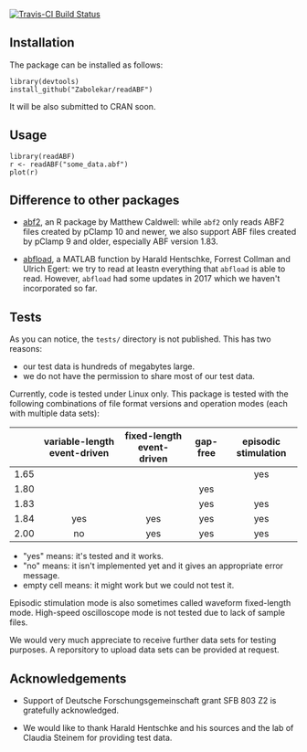 [![Travis-CI Build Status](https://travis-ci.org/Zabolekar/readABF.svg?branch=master)](https://travis-ci.org/Zabolekar/readABF)

## Installation

The package can be installed as follows:

```
library(devtools)
install_github("Zabolekar/readABF")
```

It will be also submitted to CRAN soon.

## Usage

```
library(readABF)
r <- readABF("some_data.abf")
plot(r)
```

## Difference to other packages

- [abf2](https://cran.r-project.org/web/packages/abf2/index.html), an R package by Matthew Caldwell: while `abf2` only reads ABF2 files created by pClamp 10 and newer, we also support ABF files created by pClamp 9 and older, especially ABF version 1.83.

- [abfload](https://github.com/fcollman/abfload), a MATLAB function by Harald Hentschke, Forrest Collman and Ulrich Egert: we try to read at leastn everything that `abfload` is able to read. However, `abfload` had some updates in 2017 which we haven't incorporated so far.

## Tests

As you can notice, the `tests/` directory is not published. This has two reasons:

- our test data is hundreds of megabytes large.
- we do not have the permission to share most of our test data.

Currently, code is tested under Linux only. This package is tested with the following combinations of file format versions and operation modes (each with multiple data sets):

|    |variable-length event-driven|fixed-length event-driven|gap-free|episodic stimulation|
|----|:--------------------------:|:-----------------------:|:------:|:------------------:|
|1.65|                            |                         |        |yes                 |
|1.80|                            |                         |yes     |                    |
|1.83|                            |                         |yes     |yes                 |
|1.84|yes                         |yes                      |yes     |yes                 |
|2.00|no                          |yes                      |yes     |yes                 |

- "yes" means: it's tested and it works.
- "no" means: it isn't implemented yet and it gives an appropriate error message.
- empty cell means: it might work but we could not test it.

Episodic stimulation mode is also sometimes called waveform fixed-length mode. High-speed oscilloscope mode is not tested due to lack of sample files.

We would very much appreciate to receive further data sets for testing purposes. A reporsitory to upload data sets can be provided at request.

## Acknowledgements

- Support of Deutsche Forschungsgemeinschaft grant SFB 803 Z2 is gratefully acknowledged.

- We would like to thank Harald Hentschke and his sources and the lab of Claudia Steinem for providing test data.
